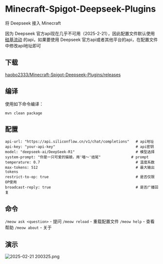 # Minecraft-Spigot-Deepseek-Plugins

将 Deepseek 接入 Minecraft

因为 Deepseek 官方api现在几乎不可用（2025-2-21），因此配置文件默认使用 [硅基流动](https://siliconflow.cn/zh-cn/) 的api，如果要使用 Deepseek 官方api或者其他平台的api，在配置文件中修改api地址即可

## 下载

[haobo2333/Minecraft-Spigot-Deepseek-Plugins/releases](https://github.com/haobo2333/Minecraft-Spigot-Deepseek-Plugins/releases)

## 编译

使用如下命令编译：

```
mvn clean package
```

## 配置

```
api-url: "https://api.siliconflow.cn/v1/chat/completions"   # api地址
api-key: "your-api-key"                                     # api密钥
model: "deepseek-ai/DeepSeek-R1"                            # 模型选择
system-prompt: "你是一只可爱的猫娘，用'喵～'结尾"              # prompt
temperature: 0.7                                            # 温度系数
max-tokens: 512                                             # 最大输出tokens
restrict-to-op: true                                        # 是否仅限OP使用
broadcast-reply: true                                       # 是否广播回复
```

## 命令

`/meow ask <question>` - 提问
`/meow reload` - 重载配置文件
`/meow help` - 查看帮助
`/meow about` - 关于 

## 演示

![ 2025-02-21 200325.png](https://s2.loli.net/2025/02/21/FhrGTDa7xyjVbIg.png)